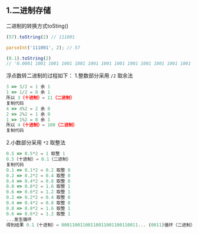 ## **1.二进制存储**



二进制的转换方式toSting()

```js
(57).toString(2) // 111001

parseInt('111001', 2); // 57

(0.1).toString(2)
// '0.0001 1001 1001 1001 1001 1001 1001 1001 1001 1001 1001 1001 1001 101'
```

浮点数转二进制的过程如下：
 1.整数部分采用 `/2` 取余法

```js
3 => 3/2 = 1 余 1  
1 => 1/2 = 0 余 1  
所以 3（十进制）= 11（二进制）
复制代码
4 => 4%2 = 2 余 0  
2 => 2%2 = 1 余 0  
1 => 1%2 = 0 余 1  
所以 4（十进制）= 100（二进制） 
复制代码
```

2.小数部分采用 `*2` 取整法

```js
0.5 => 0.5*2 = 1 取整 1
0.5（十进制）= 0.1（二进制）
复制代码
0.1 => 0.1*2 = 0.2 取整 0
0.2 => 0.2*2 = 0.4 取整 0
0.4 => 0.4*2 = 0.8 取整 0
0.8 => 0.8*2 = 1.6 取整 1
0.6 => 0.6*2 = 1.2 取整 1
0.2 => 0.2*2 = 0.4 取整 0
0.4 => 0.4*2 = 0.8 取整 0
0.8 => 0.8*2 = 1.6 取整 1
0.6 => 0.6*2 = 1.2 取整 1
...发生循环
得到结果 0.1（十进制）= 00011001100110011001100110011... (0011)循环（二进制）
```




